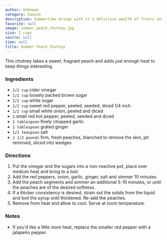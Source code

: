 ```yaml
---
author: Unknown
category: Sauces
description: Summertime brings with it a delicious wealth of fruits and vegetables.
favorite: null
image: summer_peach_chutney.jpg
size: 2 cups
source: null
time: null
title: Summer Peach Chutney
---
```


This chutney takes a sweet, fragrant peach and adds just enough heat to keep things interesting.

### Ingredients

* `1/2 cup` cider vinegar
* `1/2 cup` loosely packed brown sugar
* `1/2 cup` white sugar
* `1/2 cup` sweet red pepper, peeled, seeded, diced 1/4 inch
* `1/2 cup` small white onion, peeled and diced
* `1` small red hot pepper, peeled, seeded and diced
* `1 tablespoon` finely chopped garlic
* `1 tablespoon` grated ginger
* `1/2 teaspoon` salt
* `1 1/2 pounds` firm, fresh peaches, blanched to remove the skin, pit removed, sliced into wedges

### Directions

1. Put the vinegar and the sugars into a non-reactive pot, place over medium heat and bring to a boil.
2. Add the red peppers, onion, garlic, ginger, salt and simmer 10 minutes.
3. Add the peach segments and simmer an additional 5-10 minutes, or until the peaches are of the desired softness.
4. If a thicker consistency is desired, strain out the solids from the liquid and boil the syrup until thickened. Re-add the peaches.
5. Remove from heat and allow to cool. Serve at room temperature.

### Notes

- If you'd like a little more heat, replace the smaller red pepper with a jalapeño pepper.